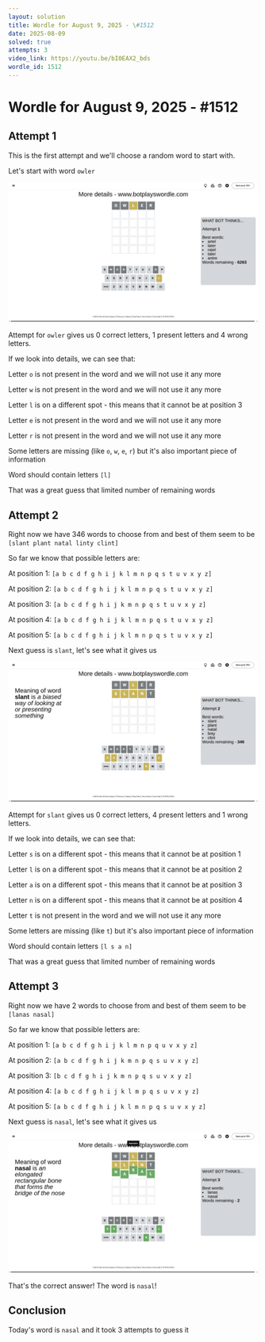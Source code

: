 ```yaml
---
layout: solution
title: Wordle for August 9, 2025 - \#1512
date: 2025-08-09
solved: true
attempts: 3
video_link: https://youtu.be/bI0EAX2_bds
wordle_id: 1512
---
```


# Wordle for August 9, 2025 - \#1512

## Attempt 1

This is the first attempt and we'll choose a random word to start with.

Let's start with word `owler`

![Attempt 1](2025-08-09/attempt-1.png)

Attempt for `owler` gives us 0 correct letters, 1 present letters and 4 wrong letters.

If we look into details, we can see that:

Letter `o` is not present in the word and we will not use it any more

Letter `w` is not present in the word and we will not use it any more

Letter `l` is on a different spot - this means that it cannot be at position 3

Letter `e` is not present in the word and we will not use it any more

Letter `r` is not present in the word and we will not use it any more

Some letters are missing (like `o`, `w`, `e`, `r`) but it's also important piece of information

Word should contain letters `[l]`

That was a great guess that limited number of remaining words



## Attempt 2

Right now we have 346 words to choose from and best of them seem to be `[slant plant natal linty clint]`

So far we know that possible letters are:

At position 1: `[a b c d f g h i j k l m n p q s t u v x y z]`

At position 2: `[a b c d f g h i j k l m n p q s t u v x y z]`

At position 3: `[a b c d f g h i j k m n p q s t u v x y z]`

At position 4: `[a b c d f g h i j k l m n p q s t u v x y z]`

At position 5: `[a b c d f g h i j k l m n p q s t u v x y z]`

Next guess is `slant`, let's see what it gives us

![Attempt 2](2025-08-09/attempt-2.png)

Attempt for `slant` gives us 0 correct letters, 4 present letters and 1 wrong letters.

If we look into details, we can see that:

Letter `s` is on a different spot - this means that it cannot be at position 1

Letter `l` is on a different spot - this means that it cannot be at position 2

Letter `a` is on a different spot - this means that it cannot be at position 3

Letter `n` is on a different spot - this means that it cannot be at position 4

Letter `t` is not present in the word and we will not use it any more

Some letters are missing (like `t`) but it's also important piece of information

Word should contain letters `[l s a n]`

That was a great guess that limited number of remaining words



## Attempt 3

Right now we have 2 words to choose from and best of them seem to be `[lanas nasal]`

So far we know that possible letters are:

At position 1: `[a b c d f g h i j k l m n p q u v x y z]`

At position 2: `[a b c d f g h i j k m n p q s u v x y z]`

At position 3: `[b c d f g h i j k m n p q s u v x y z]`

At position 4: `[a b c d f g h i j k l m p q s u v x y z]`

At position 5: `[a b c d f g h i j k l m n p q s u v x y z]`

Next guess is `nasal`, let's see what it gives us

![Attempt 3](2025-08-09/attempt-3.png)

That's the correct answer! The word is `nasal`!

## Conclusion

Today's word is `nasal` and it took 3 attempts to guess it

